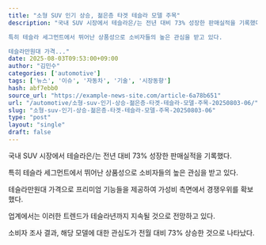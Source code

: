 ```yaml
---
title: "소형 SUV 인기 상승, 젊은층 타겟 테슬라 모델 주목"
description: "국내 SUV 시장에서 테슬라은/는 전년 대비 73% 성장한 판매실적을 기록했다.

특히 테슬라 세그먼트에서 뛰어난 상품성으로 소비자들의 높은 관심을 받고 있다.

테슬라만원대 가격..."
date: 2025-08-03T09:53:00+09:00
author: "김민수"
categories: ['automotive']
tags: ['뉴스', '이슈', '자동차', '기술', '시장동향']
hash: abf7ebb0
source_url: "https://example-news-site.com/article-6a78b651"
url: "/automotive/소형-suv-인기-상승-젊은층-타겟-테슬라-모델-주목-20250803-06/"
slug: "소형-suv-인기-상승-젊은층-타겟-테슬라-모델-주목-20250803-06"
type: "post"
layout: "single"
draft: false
---
```


국내 SUV 시장에서 테슬라은/는 전년 대비 73% 성장한 판매실적을 기록했다.

특히 테슬라 세그먼트에서 뛰어난 상품성으로 소비자들의 높은 관심을 받고 있다.

테슬라만원대 가격으로 프리미엄 기능들을 제공하여 가성비 측면에서 경쟁우위를 확보했다.

업계에서는 이러한 트렌드가 테슬라년까지 지속될 것으로 전망하고 있다.

소비자 조사 결과, 해당 모델에 대한 관심도가 전월 대비 73% 상승한 것으로 나타났다.
